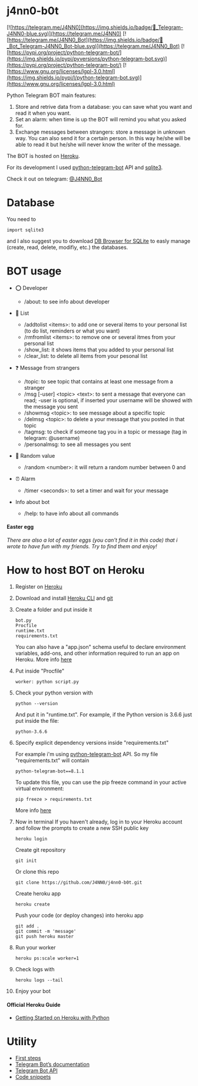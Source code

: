 # j4nn0-b0t

[![https://telegram.me/J4NN0](https://img.shields.io/badge/💬_Telegram-J4NN0-blue.svg)](https://telegram.me/J4NN0) [![https://telegram.me/J4NN0_Bot](https://img.shields.io/badge/💬_Bot_Telegram-J4NN0_Bot-blue.svg)](https://telegram.me/J4NN0_Bot) [![https://pypi.org/project/python-telegram-bot/](https://img.shields.io/pypi/pyversions/python-telegram-bot.svg)](https://pypi.org/project/python-telegram-bot/) [![https://www.gnu.org/licenses/lgpl-3.0.html](https://img.shields.io/pypi/l/python-telegram-bot.svg)](https://www.gnu.org/licenses/lgpl-3.0.html)

Python Telegram BOT main features:
1. Store and retrive data from a database: you can save what you want and read it when you want. 
2. Set an alarm: when time is up the BOT will remind you what you asked for.
3. Exchange messages between strangers: store a message in unknown way. You can also send it for a certain person. In this way he/she will be able to read it but he/she will never know the writer of the message.  

The BOT is hosted on [Heroku](https://www.heroku.com/).

For its development I used [python-telegram-bot](https://github.com/python-telegram-bot/python-telegram-bot) API and [sqlite3](https://docs.python.org/2/library/sqlite3.html).

Check it out on telegram: [@J4NN0_Bot](http://telegram.me/J4NN0_Bot)

# Database

You need to 

    import sqlite3
    
and I also suggest you to download [DB Browser for SQLite](https://sqlitebrowser.org) to easly manage (create, read, delete, modifiy, etc.) the databases. 

# BOT usage

- ⭕ Developer
    - /about: to see info about developer
    
- 📝 List
    - /addtolist \<items>: to add one or several items to your personal list (to do list, reminders or what you want)
    - /rmfromlist \<items>: to remove  one or several itmes from your personal list
    - /show_list: it shows items that you added to your personal list
    - /clear_list: to delete all items from your pesonal list

- ❓ Message from strangers
    - /topic: to see topic that contains at least one message from a stranger
    - /msg [-user] \<topic> \<text>: to sent a message that everyone can read; -user is optional, if inserted your username will be showed with the message you sent
    - /showmsg \<topic>: to see message about a specific topic
    - /delmsg \<topic>: to delete a your message that you posted in that topic
    - /tagmsg: to check if someone tag you in a topic or message (tag in telegram: @username)
    - /personalmsg: to see all messages you sent

- 🔀 Random value
    - /random \<number>: it will return a random number between 0 and <number>

- ⏰ Alarm
    - /timer \<seconds>: to set a timer and wait for your message
    
- Info about bot
    - /help:  to have info about all commands
    
#### Easter egg

*There are also a lot of easter eggs (you can't find it in this code) that i wrote to have fun with my friends. Try to find them and enjoy!*

# How to host BOT on Heroku

1. Register on [Heroku](https://www.heroku.com/)
2. Download and install [Heroku CLI](https://devcenter.heroku.com/articles/getting-started-with-python#set-up) and [git](https://git-scm.com/downloads)
3. Create a folder and put inside it
        
       bot.py
       Procfile
       runtime.txt
       requirements.txt
       
   You can also have a "app.json" schema useful to declare environment variables, add-ons, and other information required to run an app on Heroku. More info [here](https://devcenter.heroku.com/articles/app-json-schema)

4. Put inside "Procfile"

       worker: python script.py
   
5. Check your python version with

       python --version
        
   And put it in "runtime.txt". 
   For example, if the Python version is 3.6.6 just put inside the file:
   
       python-3.6.6

6. Specify explicit dependency versions inside "requirements.txt"
   
   For example i'm using [python-telegram-bot](https://github.com/python-telegram-bot/python-telegram-bot) API.
   So my file "requirements.txt" will contain 
   
       python-telegram-bot==8.1.1
       
   To update this file, you can use the pip freeze command in your active virtual environment:
   
       pip freeze > requirements.txt
       
   More info [here](https://devcenter.heroku.com/articles/python-runtimes#selecting-a-runtime) 
   
7. Now in terminal 
   If you haven't already, log in to your Heroku account and follow the prompts to create a new SSH public key
   
       heroku login
   
   Create git repository   

       git init
           
    Or clone this repo
    
       git clone https://github.com/J4NN0/j4nn0-b0t.git
   
   Create heroku app
   
       heroku create
   
   Push your code (or deploy changes) into heroku app
   
       git add .
       git commit -m 'message'
       git push heroku master

8. Run your worker

       heroku ps:scale worker=1

9. Check logs with

       heroku logs --tail
        
10. Enjoy your bot

#### Official Heroku Guide

- [Getting Started on Heroku with Python](https://devcenter.heroku.com/articles/getting-started-with-python#set-up)

# Utility

- [First steps](https://github.com/python-telegram-bot/python-telegram-bot/wiki/Extensions-%E2%80%93-Your-first-Bot)
- [Telegram Bot’s documentation](https://python-telegram-bot.readthedocs.io/en/stable/index.html)
- [Telegram Bot API](https://core.telegram.org/bots/api#forcereply)
- [Code snippets](https://github.com/python-telegram-bot/python-telegram-bot/wiki/Code-snippets#general-code-snippets)
